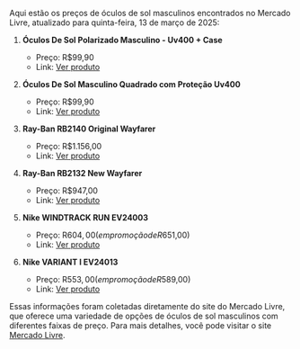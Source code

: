 Aqui estão os preços de óculos de sol masculinos encontrados no Mercado Livre, atualizado para quinta-feira, 13 de março de 2025:

1. **Óculos De Sol Polarizado Masculino - Uv400 + Case**
   - Preço: R$99,90
   - Link: [Ver produto](https://lista.mercadolivre.com.br/oculos-de-sol-masculino)

2. **Óculos De Sol Masculino Quadrado com Proteção Uv400**
   - Preço: R$99,90
   - Link: [Ver produto](https://lista.mercadolivre.com.br/oculos-de-sol-masculino)

3. **Ray-Ban RB2140 Original Wayfarer**
   - Preço: R$1.156,00
   - Link: [Ver produto](https://lista.mercadolivre.com.br/oculos-de-sol-masculino)

4. **Ray-Ban RB2132 New Wayfarer**
   - Preço: R$947,00
   - Link: [Ver produto](https://lista.mercadolivre.com.br/oculos-de-sol-masculino)

5. **Nike WINDTRACK RUN EV24003**
   - Preço: R$604,00 (em promoção de R$651,00)
   - Link: [Ver produto](https://lista.mercadolivre.com.br/oculos-de-sol-masculino)

6. **Nike VARIANT I EV24013**
   - Preço: R$553,00 (em promoção de R$589,00)
   - Link: [Ver produto](https://lista.mercadolivre.com.br/oculos-de-sol-masculino)

Essas informações foram coletadas diretamente do site do Mercado Livre, que oferece uma variedade de opções de óculos de sol masculinos com diferentes faixas de preço. Para mais detalhes, você pode visitar o site [Mercado Livre](https://lista.mercadolivre.com.br/oculos-de-sol-masculino).
```